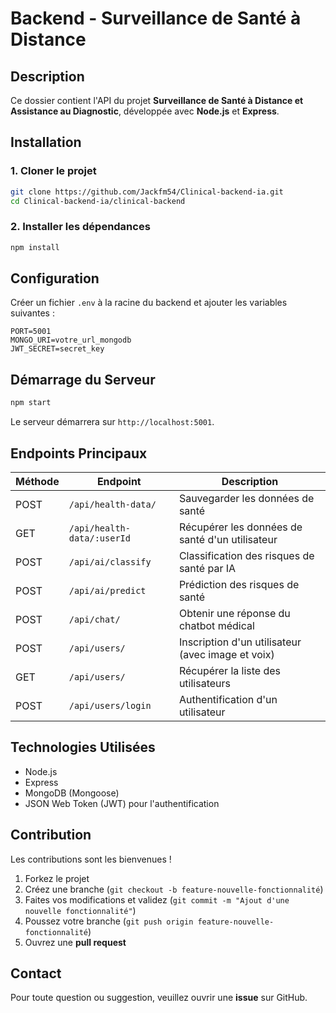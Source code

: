 # Backend - Surveillance de Santé à Distance

## Description
Ce dossier contient l'API du projet **Surveillance de Santé à Distance et Assistance au Diagnostic**, développée avec **Node.js** et **Express**.

## Installation
### 1. Cloner le projet
```sh
git clone https://github.com/Jackfm54/Clinical-backend-ia.git
cd Clinical-backend-ia/clinical-backend
```

### 2. Installer les dépendances
```sh
npm install
```

## Configuration
Créer un fichier `.env` à la racine du backend et ajouter les variables suivantes :
```env
PORT=5001
MONGO_URI=votre_url_mongodb
JWT_SECRET=secret_key
```

## Démarrage du Serveur
```sh
npm start
```

Le serveur démarrera sur `http://localhost:5001`.

## Endpoints Principaux
| Méthode | Endpoint            | Description |
|---------|--------------------|-------------|
| POST    | `/api/health-data/` | Sauvegarder les données de santé |
| GET     | `/api/health-data/:userId` | Récupérer les données de santé d'un utilisateur |
| POST    | `/api/ai/classify` | Classification des risques de santé par IA |
| POST    | `/api/ai/predict` | Prédiction des risques de santé |
| POST    | `/api/chat/` | Obtenir une réponse du chatbot médical |
| POST    | `/api/users/` | Inscription d'un utilisateur (avec image et voix) |
| GET     | `/api/users/` | Récupérer la liste des utilisateurs |
| POST    | `/api/users/login` | Authentification d'un utilisateur |

## Technologies Utilisées
- Node.js
- Express
- MongoDB (Mongoose)
- JSON Web Token (JWT) pour l'authentification

## Contribution
Les contributions sont les bienvenues !
1. Forkez le projet
2. Créez une branche (`git checkout -b feature-nouvelle-fonctionnalité`)
3. Faites vos modifications et validez (`git commit -m "Ajout d'une nouvelle fonctionnalité"`)
4. Poussez votre branche (`git push origin feature-nouvelle-fonctionnalité`)
5. Ouvrez une **pull request**

## Contact
Pour toute question ou suggestion, veuillez ouvrir une **issue** sur GitHub.
